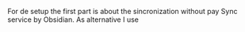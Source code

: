 For de setup the first part is about the sincronization without pay Sync service by Obsidian.
As alternative I use 